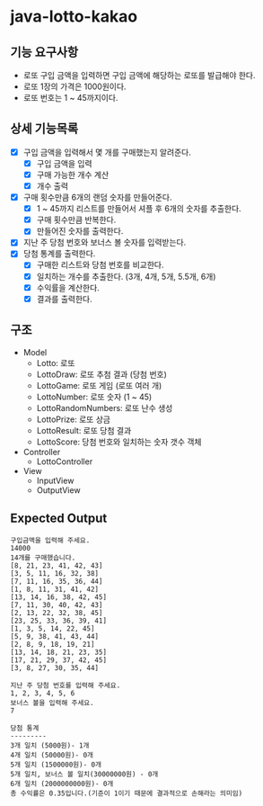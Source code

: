 # java-lotto-kakao

## 기능 요구사항
* 로또 구입 금액을 입력하면 구입 금액에 해당하는 로또를 발급해야 한다.
* 로또 1장의 가격은 1000원이다.
* 로또 번호는 1 ~ 45까지이다.

## 상세 기능목록
- [x] 구입 금액을 입력해서 몇 개를 구매했는지 알려준다.
  - [x] 구입 금액을 입력
  - [x] 구매 가능한 개수 계산
  - [x] 개수 출력
- [x] 구매 횟수만큼 6개의 랜덤 숫자를 만들어준다.
  - [x] 1 ~ 45까지 리스트를 만들어서 셔플 후 6개의 숫자를 추출한다.
  - [x] 구매 횟수만큼 반복한다.
  - [x] 만들어진 숫자를 출력한다.
- [x] 지난 주 당첨 번호와 보너스 볼 숫자를 입력받는다.
- [x] 당첨 통계를 출력한다.
  - [x] 구매한 리스트와 당첨 번호를 비교한다.
  - [x] 일치하는 개수를 추출한다. (3개, 4개, 5개, 5.5개, 6개)
  - [x] 수익률을 계산한다.
  - [x] 결과를 출력한다.

## 구조
* Model
  * Lotto: 로또
  * LottoDraw: 로또 추첨 결과 (당첨 번호)
  * LottoGame: 로또 게임 (로또 여러 개)
  * LottoNumber: 로또 숫자 (1 ~ 45)
  * LottoRandomNumbers: 로또 난수 생성
  * LottoPrize: 로또 상금
  * LottoResult: 로또 당첨 결과
  * LottoScore: 당첨 번호와 일치하는 숫자 갯수 객체
* Controller
  * LottoController
* View
  * InputView
  * OutputView

## Expected Output
```
구입금액을 입력해 주세요.
14000
14개를 구매했습니다.
[8, 21, 23, 41, 42, 43]
[3, 5, 11, 16, 32, 38]
[7, 11, 16, 35, 36, 44]
[1, 8, 11, 31, 41, 42]
[13, 14, 16, 38, 42, 45]
[7, 11, 30, 40, 42, 43]
[2, 13, 22, 32, 38, 45]
[23, 25, 33, 36, 39, 41]
[1, 3, 5, 14, 22, 45]
[5, 9, 38, 41, 43, 44]
[2, 8, 9, 18, 19, 21]
[13, 14, 18, 21, 23, 35]
[17, 21, 29, 37, 42, 45]
[3, 8, 27, 30, 35, 44]

지난 주 당첨 번호를 입력해 주세요.
1, 2, 3, 4, 5, 6
보너스 볼을 입력해 주세요.
7

당첨 통계
---------
3개 일치 (5000원)- 1개
4개 일치 (50000원)- 0개
5개 일치 (1500000원)- 0개
5개 일치, 보너스 볼 일치(30000000원) - 0개
6개 일치 (2000000000원)- 0개
총 수익률은 0.35입니다.(기준이 1이기 때문에 결과적으로 손해라는 의미임)
```